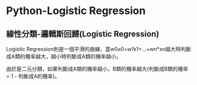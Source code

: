 # Python-Logistic Regression

## 線性分類-邏輯斯回歸(Logistic Regression) 
Logistic Regression則是一個平滑的曲線，當w0*x0+w1*x1+…+wn*xn越大時判斷成A類的機率越大，越小時判斷成A類的機率越小。

由於是二元分類，如果判斷成A類的機率越小，B類的機率越大(判斷成B類的機率 = 1 - 判斷成A的機率)。
